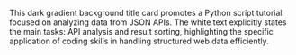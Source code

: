 This dark gradient background title card promotes a Python script tutorial focused on analyzing data from JSON APIs. The white text explicitly states the main tasks: API analysis and result sorting, highlighting the specific application of coding skills in handling structured web data efficiently.